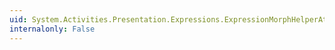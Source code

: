 ```yaml
---
uid: System.Activities.Presentation.Expressions.ExpressionMorphHelperAttribute
internalonly: False
---
```

